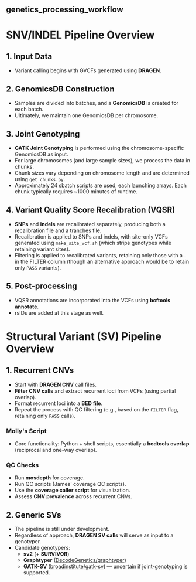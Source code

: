 ## genetics_processing_workflow

# SNV/INDEL Pipeline Overview

## 1. Input Data
- Variant calling begins with GVCFs generated using **DRAGEN**.

## 2. GenomicsDB Construction
- Samples are divided into batches, and a **GenomicsDB** is created for each batch.  
- Ultimately, we maintain one GenomicsDB per chromosome.

## 3. Joint Genotyping
- **GATK Joint Genotyping** is performed using the chromosome-specific GenomicsDB as input.  
- For large chromosomes (and large sample sizes), we process the data in chunks.  
- Chunk sizes vary depending on chromosome length and are determined using `get_chunks.py`.  
- Approximately 24 sbatch scripts are used, each launching arrays. Each chunk typically requires ~1000 minutes of runtime.

## 4. Variant Quality Score Recalibration (VQSR)
- **SNPs** and **indels** are recalibrated separately, producing both a recalibration file and a tranches file.  
- Recalibration is applied to SNPs and indels, with site-only VCFs generated using `make_site_vcf.sh` (which strips genotypes while retaining variant sites).  
- Filtering is applied to recalibrated variants, retaining only those with a `.` in the FILTER column (though an alternative approach would be to retain only `PASS` variants).

## 5. Post-processing
- VQSR annotations are incorporated into the VCFs using **bcftools annotate**.  
- rsIDs are added at this stage as well.

# Structural Variant (SV) Pipeline Overview

## 1. Recurrent CNVs
- Start with **DRAGEN CNV** call files.  
- **Filter CNV calls** and extract recurrent loci from VCFs (using partial overlap).  
- Format recurrent loci into a **BED file**.  
- Repeat the process with QC filtering (e.g., based on the `FILTER` flag, retaining only `PASS` calls).

### Molly's Script
- Core functionality: Python + shell scripts, essentially a **bedtools overlap** (reciprocal and one-way overlap).  

### QC Checks
- Run **mosdepth** for coverage.  
- Run QC scripts (James' coverage QC scripts).  
- Use the **coverage caller script** for visualization.  
- Assess **CNV prevalence** across recurrent CNVs.

## 2. Generic SVs
- The pipeline is still under development.  
- Regardless of approach, **DRAGEN SV calls** will serve as input to a genotyper.  
- Candidate genotypers:  
  - **sv2** (+ **SURVIVOR**)  
  - **Graphtyper** ([DecodeGenetics/graphtyper](https://github.com/DecodeGenetics/graphtyper))  
  - **GATK-SV** ([broadinstitute/gatk-sv](https://github.com/broadinstitute/gatk-sv)) — uncertain if joint-genotyping is supported.  
